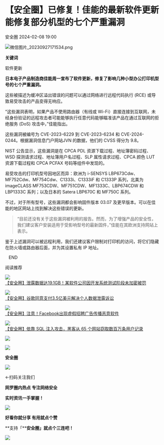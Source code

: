 #  【安全圈】已修复！佳能的最新软件更新能修复部分机型的七个严重漏洞   
 安全圈   2024-02-08 19:00  
  
![](https://mmbiz.qpic.cn/sz_mmbiz_png/aBHpjnrGylgOvEXHviaXu1fO2nLov9bZ055v7s8F6w1DD1I0bx2h3zaOx0Mibd5CngBwwj2nTeEbupw7xpBsx27Q/640?wx_fmt=png&from=appmsg "微信图片_20230927171534.png")  
  
  
**关键词**  
  
  
  
软件更新  
  
  
  
**日本电子产品制造商佳能周一宣布了软件更新，修复了影响几种小型办公打印机型号的七个严重漏洞。**  
  
这些被描述为缓冲区溢出错误的问题可以通过网络进行远程代码执行 (RCE) 或导致易受攻击的产品变得无响应。  
  
“这些漏洞表明，如果产品不使用路由器（有线或 Wi-Fi）直接连接到互联网，未经身份验证的远程攻击者可能能够执行任意代码能够瞄准该产品在通过互联网的拒绝服务 (DoS) 攻击中，”佳能指出。  
  
这些漏洞被编号为 CVE-2023-6229 到 CVE-2023-6234 和 CVE-2024-0244。根据漏洞信息门户网站JVN 的数据，他们的 CVSS 得分为 9.8。  
  
NIST 公告显示，这些漏洞是在 CPCA PDL 资源下载过程、地址簿密码过程、WSD 探测请求过程、地址簿用户名过程、SLP 属性请求过程、CPCA 颜色 LUT 资源下载过程和 CPCA PCFAX 号码等组件中发现的。  
  
易受攻击的打印机型号因地区而异：欧洲为 i-SENSYS LBP673Cdw、MF752Cdw、MF754Cdw、C1333i、C1333iF 和 C1333P 系列，北美为 imageCLASS MF753CDW、MF751CDW、MF1333C、LBP674CDW 和 LBP1333C 系列；以及日本的 Satera LBP670C 和 MF750C 系列。  
  
不过，对于所有型号，这些漏洞都会影响固件版本 03.07 及更早版本。可以在佳能的地区网站上找到解决这些错误的更新。  
> “目前还没有关于这些漏洞被利用的报告。然而，为了增强产品的安全性，我们建议客户安装适用于受影响型号的最新固件，”佳能在其欧洲支持网站上表示。  
  
  
鉴于上述漏洞可以被远程利用，我们还建议客户限制对打印机的访问，将它们隐藏在防火墙或路由器后面，并为其设置私有 IP 地址。  
  
  
  
   END    
  
  
阅读推荐  
  
  
![](https://mmbiz.qpic.cn/sz_mmbiz_jpg/aBHpjnrGylgIAOm9pnrvQCLbj8MeBwqZOFBPDM6yVMiapW4UU8G1s1FMCbhL4pbLqcw8ib7EHic2E2XmlhicFDDAzQ/640?wx_fmt=jpeg "")  
[【安全圈】泄露数据达19.1GB！某软件公司因开发系统测试阶段未加密被罚](http://mp.weixin.qq.com/s?__biz=MzIzMzE4NDU1OQ==&mid=2652053836&idx=1&sn=38a5773291a5e1b336e0c0ba3b4ec3c7&chksm=f36e0d0cc419841a0101dde229f1ebd206d3f37179cece4e298121b35932572be5479f758f23&scene=21#wechat_redirect)  
  
  
  
![](https://mmbiz.qpic.cn/sz_mmbiz_jpg/aBHpjnrGylgIAOm9pnrvQCLbj8MeBwqZjpfBxzHPa0Tz40Xhmls7hbbIveHPf7X0x1z2gFGHS8IQqL5vjvHjjQ/640?wx_fmt=jpeg "")  
[【安全圈】谷歌同意支付3.5亿美元解决个人数据泄露诉讼](http://mp.weixin.qq.com/s?__biz=MzIzMzE4NDU1OQ==&mid=2652053836&idx=2&sn=092f435b867c3068463dd203ac9583db&chksm=f36e0d0cc419841a7c2c978e2484556731dd0898cd98658ee281f7b1597a27253d5b423ab3e4&scene=21#wechat_redirect)  
  
  
  
![](https://mmbiz.qpic.cn/sz_mmbiz_jpg/aBHpjnrGylgIAOm9pnrvQCLbj8MeBwqZoHBHhAzwoHX2lMCZQdG4LsjgG97FXicjiaPGVLDkaxSSghtxMwCUJQZA/640?wx_fmt=jpeg "")  
[【安全圈】注意！Facebook出现虚假招聘广告传播恶意软件](http://mp.weixin.qq.com/s?__biz=MzIzMzE4NDU1OQ==&mid=2652053836&idx=3&sn=30fbc2fdf9242e50688a0a2b1edd5948&chksm=f36e0d0cc419841a7331615524575c843a15f35d6b2c56b1a1d101b2b54aad4dcb0b9db9438f&scene=21#wechat_redirect)  
  
  
  
![](https://mmbiz.qpic.cn/sz_mmbiz_jpg/aBHpjnrGylgIAOm9pnrvQCLbj8MeBwqZAzTozMXIdwy38kcBpGzFsuhUjAibR5o5ibM5RiaaCPkvAYrkLtvSTia1qg/640?wx_fmt=jpeg "")  
[【安全圈】依靠 SQL 注入攻击，黑客从 65 个网站窃取数百万条用户记录](http://mp.weixin.qq.com/s?__biz=MzIzMzE4NDU1OQ==&mid=2652053836&idx=4&sn=581af170500a6d55ca3390217c454390&chksm=f36e0d0cc419841a3ad83431d13d38379fc640718c54268b653959624ef608ed45cee925873e&scene=21#wechat_redirect)  
  
  
  
![](https://mmbiz.qpic.cn/mmbiz_gif/aBHpjnrGylgeVsVlL5y1RPJfUdozNyCEft6M27yliapIdNjlcdMaZ4UR4XxnQprGlCg8NH2Hz5Oib5aPIOiaqUicDQ/640?wx_fmt=gif "")  
  
  
  
![](https://mmbiz.qpic.cn/mmbiz_png/aBHpjnrGylgeVsVlL5y1RPJfUdozNyCEDQIyPYpjfp0XDaaKjeaU6YdFae1iagIvFmFb4djeiahnUy2jBnxkMbaw/640?wx_fmt=png "")  
  
**安全圈**  
  
![](https://mmbiz.qpic.cn/mmbiz_gif/aBHpjnrGylgeVsVlL5y1RPJfUdozNyCEft6M27yliapIdNjlcdMaZ4UR4XxnQprGlCg8NH2Hz5Oib5aPIOiaqUicDQ/640?wx_fmt=gif "")  
  
  
←扫码关注我们  
  
**网罗圈内热点 专注网络安全**  
  
**实时资讯一手掌握！**  
  
  
![](https://mmbiz.qpic.cn/mmbiz_gif/aBHpjnrGylgeVsVlL5y1RPJfUdozNyCE3vpzhuku5s1qibibQjHnY68iciaIGB4zYw1Zbl05GQ3H4hadeLdBpQ9wEA/640?wx_fmt=gif "")  
  
**好看你就分享 有用就点个赞**  
  
**支持「****安全圈」就点个三连吧！**  
  
![](https://mmbiz.qpic.cn/mmbiz_gif/aBHpjnrGylgeVsVlL5y1RPJfUdozNyCE3vpzhuku5s1qibibQjHnY68iciaIGB4zYw1Zbl05GQ3H4hadeLdBpQ9wEA/640?wx_fmt=gif "")  
  
  
